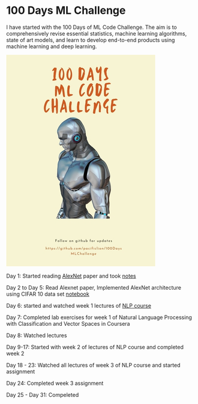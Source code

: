 # 100 Days ML Challenge

I have started with the 100 Days of ML Code Challenge. The aim is to comprehensively revise essential statistics, machine learning algorithms, state of art models, and learn to develop end-to-end products using machine learning and deep learning.

![100 Day ML Challenge](https://github.com/pacificlion/100DaysMLChallenge/blob/main/challenge.jpg)

Day 1: Started reading [AlexNet](https://papers.nips.cc/paper/2012/hash/c399862d3b9d6b76c8436e924a68c45b-Abstract.html) paper and took [notes](https://github.com/pacificlion/100DaysMLChallenge/blob/main/Day1/alexnet_tensorflow.ipynb)

Day 2 to Day 5: Read Alexnet paper, Implemented AlexNet architecture using CIFAR 10 data set [notebook](https://github.com/pacificlion/100DaysMLChallenge/blob/main/Day4/alexnet_tensorflow.ipynb)

Day 6: started and watched week 1 lectures of [NLP course](https://www.coursera.org/learn/classification-vector-spaces-in-nlp/home/welcome) 

Day 7: Completed lab exercises for week 1 of Natural Language Processing with Classification and Vector Spaces in Coursera 

Day 8: Watched lectures

Day 9-17: Started with week 2 of lectures of NLP course and completed week 2

Day 18 - 23: Watched all lectures of week 3 of NLP course and started assignment

Day 24: Completed week 3 assignment

Day 25 - Day 31: Compeleted 
